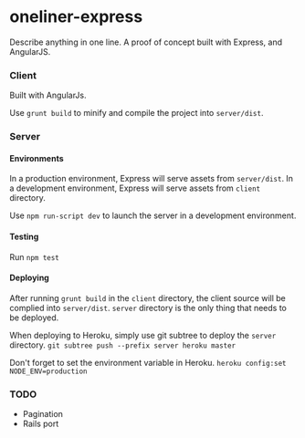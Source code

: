 oneliner-express
================

Describe anything in one line.
A proof of concept built with Express, and AngularJS.

### Client

Built with AngularJs. 

Use `grunt build` to minify and compile the project into `server/dist`.

### Server

#### Environments

In a production environment, Express will serve assets from `server/dist`. In a development environment, Express will serve assets from `client` directory.

Use `npm run-script dev` to launch the server in a development environment.

#### Testing

Run `npm test`

#### Deploying

After running `grunt build` in the `client` directory, the client source will be complied into `server/dist`.
`server` directory is the only thing that needs to be deployed. 

When deploying to Heroku, simply use git subtree to deploy the `server` directory.
`git subtree push --prefix server heroku master`

Don't forget to set the environment variable in Heroku.
`heroku config:set NODE_ENV=production`

### TODO

* Pagination
* Rails port
